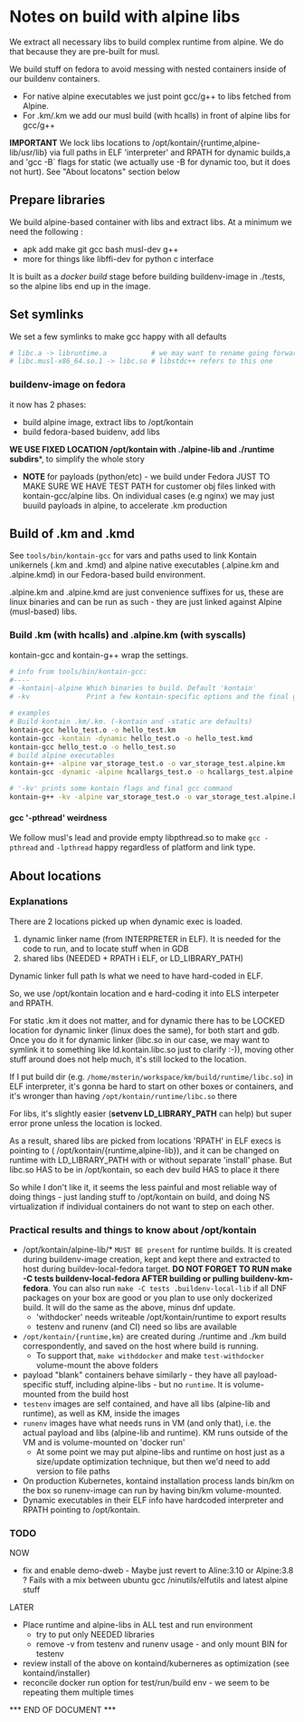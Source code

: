 # Notes on build with alpine libs

We extract all necessary libs to build complex runtime from alpine. We do that because they are pre-built for musl.

We build stuff on fedora to avoid messing with nested containers inside of our buildenv containers.

* For native alpine executables we just point gcc/g++ to libs fetched from Alpine.
* For .km/.km we add our musl build (with hcalls) in front of alpine libs for gcc/g++

**IMPORTANT** We lock libs locations to /opt/kontain/{runtime,alpine-lib/usr/lib} via full paths in ELF 'interpreter' and RPATH for dynamic builds,a and 'gcc -B` flags for static (we actually use -B for dynamic too, but it does not hurt). See "About locatons" section below

## Prepare libraries

We build alpine-based container with libs and extract libs. At a minimum we need the following :

* apk add make git gcc bash musl-dev g++
* more for things like libffi-dev for python c interface

It is built as a *docker build* stage before building buildenv-image in ./tests, so the alpine libs end up in the image.

## Set symlinks

We set a few symlinks to make gcc happy with all defaults

```sh
# libc.a -> libruntime.a           # we may want to rename going forward
# libc.musl-x86_64.so.1 -> libc.so # libstdc++ refers to this one
```

### buildenv-image on fedora

it now has 2 phases:

* build alpine image, extract libs to /opt/kontain
* build fedora-based buidenv, add libs

**WE USE FIXED LOCATION /opt/kontain with ./alpine-lib and ./runtime subdirs***, to simplify the whole story

* **NOTE** for payloads (python/etc) - we build under Fedora JUST TO MAKE SURE WE HAVE TEST PATH for customer obj files linked with kontain-gcc/alpine libs. On individual cases (e.g nginx) we may just buuild payloads in alpine, to accelerate .km production

## Build of .km and .kmd

See `tools/bin/kontain-gcc` for vars and paths used to link Kontain unikernels (.km and .kmd) and alpine native executables (.alpine.km and .alpine.kmd) in our Fedora-based build environment.

.alpine.km and .alpine.kmd are just convenience suffixes for us, these are linux binaries and can be run as such - they are just linked against Alpine (musl-based) libs.

### Build .km (with hcalls) and .alpine.km (with syscalls)

kontain-gcc and kontain-g++ wrap the settings.


```sh
# info from tools/bin/kontain-gcc:
#----
# -kontain|-alpine Which binaries to build. Default 'kontain'
# -kv              Print a few kontain-specific options and the final gcc command

# examples
# Build kontain .km/.km. (-kontain and -static are defaults)
kontain-gcc hello_test.o -o hello_test.km
kontain-gcc -kontain -dynamic hello_test.o -o hello_test.kmd
kontain-gcc hello_test.o -o hello_test.so
# build alpine executables
kontain-g++ -alpine var_storage_test.o -o var_storage_test.alpine.km
kontain-gcc -dynamic -alpine hcallargs_test.o -o hcallargs_test.alpine.kmd libhelper.a

# '-kv' prints some kontain flags and final gcc command
kontain-g++ -kv -alpine var_storage_test.o -o var_storage_test.alpine.km
```

#### gcc '-pthread' weirdness

We follow musl's lead and provide empty libpthread.so to make `gcc -pthread` and `-lpthread` happy regardless of platform and link type.

## About locations

### Explanations

There are 2 locations picked up when dynamic exec is loaded.

1. dynamic linker name (from INTERPRETER in ELF). It is needed for the code to run, and to locate stuff when in GDB
1. shared libs (NEEDED + RPATH i ELF, or LD_LIBRARY_PATH)

Dynamic linker full path ls what we need to have hard-coded in ELF.

So, we use /opt/kontain location and e hard-coding it into ELS interpeter and RPATH.

For static .km it does not matter, and for dynamic there has to be LOCKED location for dynamic linker (linux does the same), for both start and gdb. Once you do it for dynamic linker (libc.so in our case, we may want to symlink it to something like ld.kontain.libc.so just to clarify :-)), moving other stuff around does not help much, it's still locked to the location.

If I put build dir (e.g. `/home/msterin/workspace/km/build/runtime/libc.so`) in ELF interpreter, it's gonna be hard to start on other boxes or containers, and it's wronger than having `/opt/kontain/runtime/libc.so` there

For libs, it's slightly easier (**setvenv LD_LIBRARY_PATH** can help) but super error prone unless the location is locked.

As a result, shared libs are picked from locations 'RPATH' in ELF execs is pointing to ( /opt/kontain/{runtime,alpine-lib}), and it can be changed on runtime with LD_LIBRARY_PATH with or without separate 'install' phase. But libc.so HAS to be in /opt/kontain, so each dev build HAS to place it there

So while I don't like it, it seems the less painful and most reliable way of doing things - just landing stuff to /opt/kontain on build, and doing NS virtualization if individual containers do not want to step on each other.


### Practical results and things to know about /opt/kontain

* /opt/kontain/alpine-lib/* `MUST BE present` for runtime builds. It is created during buildenv-image creation, kept and kept there and extracted to host during buildev-local-fedora target. **DO NOT FORGET TO RUN make -C tests buildenv-local-fedora AFTER building or pulling buildenv-km-fedora**.
You can also run `make -C tests .buildenv-local-lib` if all DNF packages on your box are good or you plan to use only dockerized build. It will do the same as the above, minus dnf update.
  * 'withdocker' needs writeable /opt/kontain/runtime to export results
  * testenv and runenv (and CI) need so libs are available
* `/opt/kontain/{runtime,km}` are created during ./runtime and ./km build correspondently, and saved on the host where build is running.
  * To support that, `make withddocker` and make `test-withdocker` volume-mount the above folders
* payload "blank" containers behave similarly - they have all payload-specific stuff, including alpine-libs - but no `runtime`. It is volume-mounted from the build host
* `testenv` images are self contained, and have all libs (alpine-lib and runtime), as well as KM, inside the images
* `runenv` images have what needs runs in VM (and only that), i.e. the actual payload and libs (alpine-lib and runtime). KM runs outside of the VM and is volume-mounted on 'docker run'
  * At some point we may put alpine-libs and runtime on host just as a size/update optimization technique, but then we'd need to add version to file paths
* On production Kubernetes, kontaind installation process lands bin/km on the box so runenv-image can run by having bin/km volume-mounted.
* Dynamic executables in their ELF info have hardcoded interpreter and RPATH pointing to /opt/kontain.

### TODO

NOW

* fix and enable demo-dweb - Maybe just revert to Aline:3.10 or Alpine:3.8 ? Fails with a mix between ubuntu gcc /ninutils/elfutils and latest alpine stuff

LATER

* Place runtime and alpine-libs in ALL test and run environment
  * try to put only NEEDED libraries
  * remove -v from testenv and runenv usage - and only mount BIN for testenv
* review install of the above on kontaind/kuberneres as optimization (see kontaind/installer)
* reconcile docker run option for test/run/build env - we seem to be repeating them multiple times

*** END OF DOCUMENT ***
